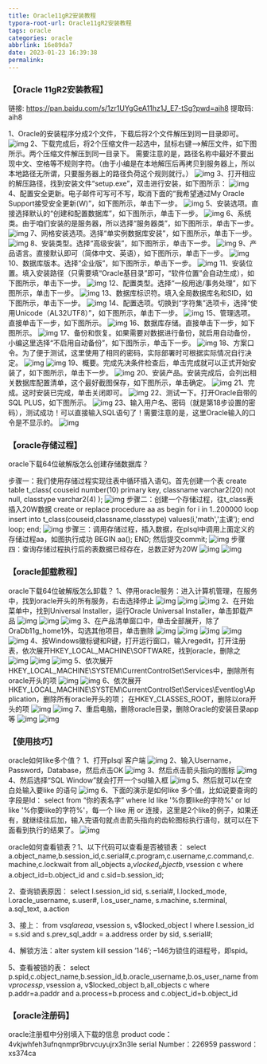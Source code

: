 ```yaml
---
title: Oracle11gR2安装教程
typora-root-url: Oracle11gR2安装教程
tags: oracle
categories: oracle
abbrlink: 16e89da7
date: 2023-01-23 16:39:38
permalink:
---
```




### 【Oracle 11gR2安装教程】

链接: https://pan.baidu.com/s/1zr1UYgGeA11hz1J_E7-tSg?pwd=aih8 提取码: aih8 

1、Oracle的安装程序分成2个文件，下载后将2个文件解压到同一目录即可。
![img](201904161047242646.jpg)
2、下载完成后，将2个压缩文件一起选中，鼠标右键—>解压文件，如下图所示。两个压缩文件解压到同一目录下。
需要注意的是，路径名称中最好不要出现中文、空格等不规则字符。（由于小编是在本地解压后再拷贝到服务器上，所以本地路径无所谓，只要服务器上的路径负荷这个规则就行。）
![img](20190416104729141.jpg)
3、打开相应的解压路径，找到安装文件“setup.exe”，双击进行安装，如下图所示：
![img](201904161047393332.jpg)
4、配置安全更新。电子邮件可写可不写，取消下面的“我希望通过My Oracle Support接受安全更新(W)”，如下图所示，单击下一步。
![img](201904161047421655.jpg)
5、安装选项。直接选择默认的“创建和配置数据库”，如下图所示，单击下一步。
![img](201904161047525397.jpg)
6、系统类。由于咱们安装的是服务器，所以选择“服务器类”，如下图所示，单击下一步。
![img](20190416104756308.jpg)
7、网格安装选项。选择“单实例数据库安装”，如下图所示，单击下一步。
![img](201904161048051763.jpg)
8、安装类型。选择“高级安装”，如下图所示，单击下一步。
![img](201904161048092374.jpg)
9、产品语言。直接默认即可（简体中文、英语），如下图所示，单击下一步。
![img](201904161048186484.jpg)
10、数据库版本。选择“企业版”，如下图所示，单击下一步。
![img](201904161048229985.jpg)
11、安装位置。填入安装路径（只需要填“Oracle基目录”即可，“软件位置”会自动生成），如下图所示，单击下一步。
![img](201904161048333417.jpg)
12、配置类型。选择“一般用途/事务处理”，如下图所示，单击下一步。
![img](201904161048377703.jpg)
13、数据库标识符。填入全局数据库名和SID，如下图所示，单击下一步。
![img](201904161048509606.jpg)
14、配置选项。切换到“字符集”选项卡，选择“使用Unicode（AL32UTF8）”，如下图所示，单击下一步。
![img](201904161048541535.jpg)
15、管理选项。直接单击下一步，如下图所示。
![img](201904161049044031.jpg)
16、数据库存储。直接单击下一步，如下图所示。
![img](201904161049087992.jpg)
17、备份和恢复。如果需要对数据进行备份，就启用自动备份，小编这里选择“不启用自动备份”，如下图所示，单击下一步。
![img](201904161049182133.jpg)
18、方案口令。为了便于测试，这里使用了相同的密码，实际部署时可根据实际情况自行决定。
![img](201904161049212714.jpg)
![img](201904161049395327.jpg)
19、概要。完成先决条件检查后，单击完成就可以正式开始安装了，如下图所示，单击下一步。
![img](20190416104942832.jpg)
20、安装产品。安装完成后，会列出相关数据库配置清单，这个最好截图保存，如下图所示，单击确定。
![img](201904161049521919.jpg)
21、完成。这时安装已完成，单击关闭即可。
![img](201904161049569321.jpg)
22、测试一下。打开Oracle自带的SQL PLUS，如下图所示。
![img](201904161050116268.jpg)
23、输入用户名、密码（就是第18步设置的密码），测试成功！可以直接输入SQL语句了！需要注意的是，这里Oracle输入的口令是不显示的。
![img](201904161050166255.jpg)

### 【oracle存储过程】

oracle下载64位破解版怎么创建存储数据库？

步骤一：我们使用存储过程实现往表中循环插入语句。首先创建一个表
create table t_class(
couseid number(10) primary key,
classname varchar2(20) not null,
classtype varchar2(4)
);
![img](201904161052001616.png)
步骤二：创建一个存储过程，往t_class表插入20W数据
create or replace procedure aa
as
begin
for i in 1..200000 loop
insert into t_class(couseid,classname,classtype) values(i,'math','主课');
end loop;
end;
![img](201904161052052001.png)
步骤三：调用存储过程，插入数据，在plsql中调用上面定义的存储过程aa，如图执行成功
BEGIN
aa();
END;
然后提交commit;
![img](201904161052141424.png)
步骤四：查询存储过程执行后的表数据已经存在，总数正好为20W
![img](201904161052183904.png)
![img](201904161052281323.png)

### 【oracle[卸载](http://www.cncrk.com/softwareuninstall/)教程】

oracle下载64位破解版怎么卸载？
1、停用oracle服务：进入计算机管理，在服务中，找到oracle开头的所有服务，右击选择停止
![img](201904161053519097.jpg)
![img](201904161053563313.jpg)
![img](201904161054058047.jpg)
2、在开始菜单中，找到Universal Installer，运行Oracle Universal Installer，单击卸载产品
![img](201904161054321096.png)
![img](201904161054368498.jpg)
![img](201904161054438055.jpg)
3、在产品清单窗口中，单击全部展开，除了OraDb11g_home1外，勾选其他项目，单击删除
![img](201904161057177119.jpg)
![img](201904161057218189.jpg)
![img](20190416105731595.jpg)
![img](201904161057352849.jpg)
![img](201904161058044517.jpg)
4、按Windows徽标键和R键，打开运行窗口，输入regedit，打开注册表，依次展开HKEY_LOCAL_MACHINE\SOFTWARE，找到oracle，删除之
![img](201904161058099979.jpg)
![img](201904161058184253.jpg)
![img](201904161058223066.jpg)
5、依次展开HKEY_LOCAL_MACHINE\SYSTEM\CurrentControlSet\Services中，删除所有oracle开头的项
![img](20190416105830753.jpg)
![img](201904161058344805.jpg)
6、依次展开HKEY_LOCAL_MACHINE\SYSTEM\CurrentControlSet\Services\Eventlog\Application，删除所有oracle开头的项；
在HKEY_CLASSES_ROOT，删除以ora开头的项
![img](201904161058428590.jpg)
![img](201904161058467402.jpg)
7、重启电脑，删除oracle目录，删除Oracle的安装目录app等
![img](201904161058544466.jpg)
![img](20190416105858552.jpg)

### 【使用技巧】

oracle如何like多个值？
1、打开plsql 客户端
![img](201904161109578330.png)
2、输入Username，Password，Database，然后点击OK
![img](201904161110012680.png)
3、然后点击箭头指向的图标
![img](201904161110099283.png)
4、然后选择“SQL Window”就会打开一个sql输入框
![img](201904161110133408.png)
5、然后就可以在空白处输入要like 的语句
![img](201904161110217652.png)
6、下面的演示是如何like 多个值，比如说要查询的字段是Id：
select  from “你的表名字” where Id like '%你要like的字符%' or Id like '%你要like的字符%'，每一个 like 用 or 连接，这里是2个like的例子，如果还有，就继续往后加，输入完语句就点击箭头指向的齿轮图标执行语句，就可以在下面看到执行的结果了。
![img](201904161110264064.png)

oracle如何查看锁表？1、以下代码可以查看是否被锁表：
select a.object_name,b.session_id,c.serial#,c.program,c.username,c.command,c.machine,c.lockwait
from all_objects a,v$locked_object b,v$session c where a.object_id=b.object_id and c.sid=b.session_id;

2、查询锁表原因：
select l.session_id sid,
s.serial#,
l.locked_mode,
l.oracle_username,
s.user#,
l.os_user_name,
s.machine,
s.terminal,
a.sql_text,
a.action

3、接上：
from v$sqlarea a, v$session s, v$locked_object l
where l.session_id = s.sid
and s.prev_sql_addr = a.address
order by sid, s.serial#;

4、解锁方法：alter system kill session ’146′; –146为锁住的进程号，即spid。

5、查看被锁的表： select p.spid,c.object_name,b.session_id,b.oracle_username,b.os_user_name from v$process p,v$session a, v$locked_object b,all_objects c where p.addr=a.paddr and a.process=b.process and c.object_id=b.object_id





### 【oracle注册码】

oracle注册框中分别填入下载的信息
product code： 4vkjwhfeh3ufnqnmpr9brvcuyujrx3n3le
serial Number：226959
password： xs374ca
